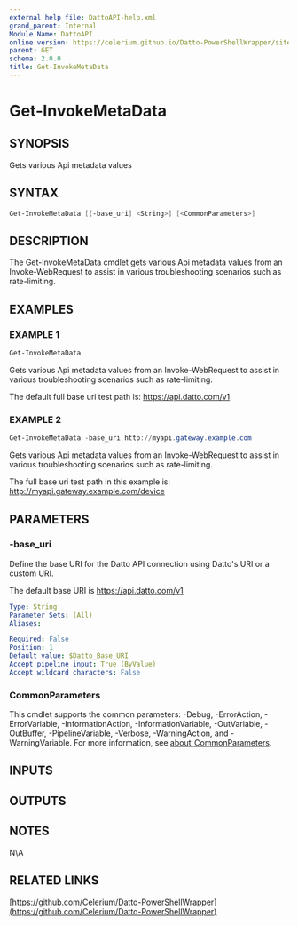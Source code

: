 ```yaml
---
external help file: DattoAPI-help.xml
grand_parent: Internal
Module Name: DattoAPI
online version: https://celerium.github.io/Datto-PowerShellWrapper/site/Internal/Get-InvokeMetaData.html
parent: GET
schema: 2.0.0
title: Get-InvokeMetaData
---
```


# Get-InvokeMetaData

## SYNOPSIS
Gets various Api metadata values

## SYNTAX

```powershell
Get-InvokeMetaData [[-base_uri] <String>] [<CommonParameters>]
```

## DESCRIPTION
The Get-InvokeMetaData cmdlet gets various Api metadata values from an
Invoke-WebRequest to assist in various troubleshooting scenarios such
as rate-limiting.

## EXAMPLES

### EXAMPLE 1
```powershell
Get-InvokeMetaData
```

Gets various Api metadata values from an Invoke-WebRequest to assist
in various troubleshooting scenarios such as rate-limiting.

The default full base uri test path is:
    https://api.datto.com/v1

### EXAMPLE 2
```powershell
Get-InvokeMetaData -base_uri http://myapi.gateway.example.com
```

Gets various Api metadata values from an Invoke-WebRequest to assist
in various troubleshooting scenarios such as rate-limiting.

The full base uri test path in this example is:
    http://myapi.gateway.example.com/device

## PARAMETERS

### -base_uri
Define the base URI for the Datto API connection using Datto's URI or a custom URI.

The default base URI is https://api.datto.com/v1

```yaml
Type: String
Parameter Sets: (All)
Aliases:

Required: False
Position: 1
Default value: $Datto_Base_URI
Accept pipeline input: True (ByValue)
Accept wildcard characters: False
```

### CommonParameters
This cmdlet supports the common parameters: -Debug, -ErrorAction, -ErrorVariable, -InformationAction, -InformationVariable, -OutVariable, -OutBuffer, -PipelineVariable, -Verbose, -WarningAction, and -WarningVariable. For more information, see [about_CommonParameters](http://go.microsoft.com/fwlink/?LinkID=113216).

## INPUTS

## OUTPUTS

## NOTES
N\A

## RELATED LINKS

[https://github.com/Celerium/Datto-PowerShellWrapper](https://github.com/Celerium/Datto-PowerShellWrapper)

